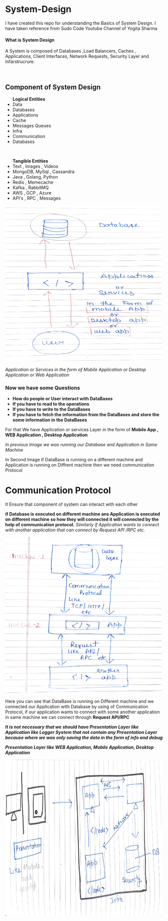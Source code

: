 # System-Design
I have created this repo for understanding the Basics of System Design. I have taken reference from Sudo Code Youtube Channel of Yogita Sharma

<h4> What is System Design </h4>
   <p> A System is composed of Databases ,Load Balancers, Caches , Applications, Client Interfaces, Network Requests, Security Layer and Infarstrucrure. </p>
<br>
<h2> Component of System Design </h2>
      <ul><b>Logical Entities </b>
          <li> Data </li>
          <li> Databases </li>
           <li> Applications </li>
          <li> Cache </li>
           <li> Messages Queues </li>
          <li> Infra </li>
           <li> Communication </li>
          <li> Databases </li>
      </ul>
      <br>
       
 <ul><b>Tangible Entities</b>
          <li> Text , Images , Videos </li>
          <li> MongoDB, MySql , Cassandra </li>
           <li> Java , Golang, Python </li>
          <li> Redis , Memecache </li>
           <li> Kafka , RabbitMQ </li>
          <li> AWS , GCP , Azure </li>
           <li> API's , RPC , Messages</li>
      </ul>
<img src='/System design_1.jpg' height='500px' width='500px'/>

<i> Application or Services in the form of Mobile Application or Desktop Application or Web Application</i>

<h3> Now we have some Questions </h3>
     <ul>
     <li> <b> How do people or User interact with DataBases </b></li>
     <li> <b> If you have to read to the operations</b> </li>
     <li> <b> If you have to write to the DataBases</b> </li>
     <li> <b> If you have to fetch the information from the DataBases and store the some information in the DataBases</b>
     </li>
     </ul>

<p> For that We have Application or services Layer in the form of <b> Mobile App , WEB Application , Desktop Application </b></p>
      
      
<i>In previous Image we was running our Database and Application in Same Machine </i>   

<p>In Second Image if DataBase is running on a different machine and Application is running on Diffrent machine then we need communication Protocol</p>

<h1> Communication Protocol</h1> 
<p>It Ensure that component of system can interact with each other </p>

<b> if Database is executed on different machine ans Application is executed on different machine
    so how they will connected it will connected by the help of communication protocol.</b>
<i> Similarly if Application wants to connect with another application that can connect by Request API /RPC 
    etc. </i>    

<img src='/new image_1.jpg' height='500px' width='500px'/>

<p> Here you can see that DataBase is running on Different machine and we connected our Application with Database by using of Communication Protocol, if our application wants to connect with some another application in same machine we can connect through <b> Request API/RPC</p>
</p>

<b><i> It is not necessary that we should have Presentation Layer like Application like Logger System that not contain any Presentation Layer because where we was only saving the data in the form of info and debug </i></b>

<i>Presentation Layer like WEB Application, Mobile Application, Desktop Application </i>

<img src='/image.jpg' height='500px' width='500px'/>

   
